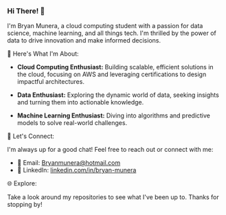 ### Hi There! 👋

I'm Bryan Munera, a cloud computing student with a passion for data science, machine learning, and all things tech. I'm thrilled by the power of data to drive innovation and make informed decisions.

🚀 Here's What I'm About:

- **Cloud Computing Enthusiast:** Building scalable, efficient solutions in the cloud, focusing on AWS and leveraging certifications to design impactful architectures.

- **Data Enthusiast:** Exploring the dynamic world of data, seeking insights and turning them into actionable knowledge.

- **Machine Learning Enthusiast:** Diving into algorithms and predictive models to solve real-world challenges.

💬 Let's Connect:

I'm always up for a good chat! Feel free to reach out or connect with me:

- 📧 Email: [Bryanmunera@hotmail.com](Bryanmunera@hotmail.com)
- 💼 LinkedIn: [linkedin.com/in/bryan-munera](https://www.linkedin.com/in/bryanmunera)

🌐 Explore:

Take a look around my repositories to see what I've been up to. Thanks for stopping by!
